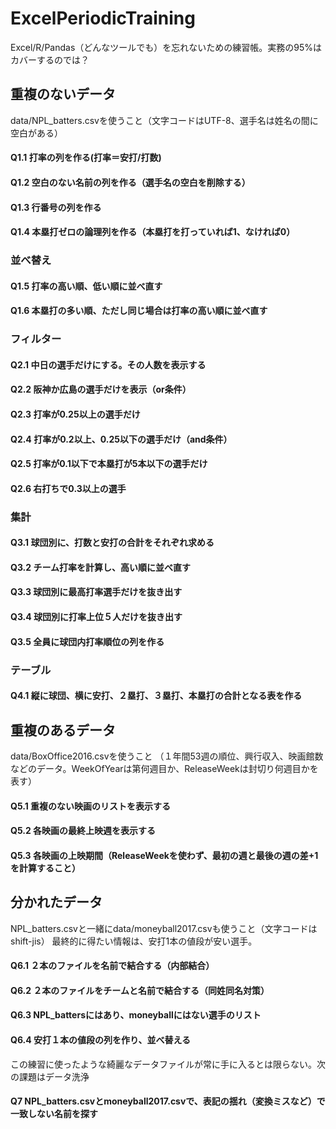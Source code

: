 # ExcelPeriodicTraining
Excel/R/Pandas（どんなツールでも）を忘れないための練習帳。実務の95%はカバーするのでは？

## 重複のないデータ
data/NPL_batters.csvを使うこと（文字コードはUTF-8、選手名は姓名の間に空白がある）

#### Q1.1 打率の列を作る(打率＝安打/打数)
#### Q1.2 空白のない名前の列を作る（選手名の空白を削除する）
#### Q1.3 行番号の列を作る
#### Q1.4 本塁打ゼロの論理列を作る（本塁打を打っていれば1、なければ0）

### 並べ替え
#### Q1.5 打率の高い順、低い順に並べ直す
#### Q1.6 本塁打の多い順、ただし同じ場合は打率の高い順に並べ直す

### フィルター
#### Q2.1 中日の選手だけにする。その人数を表示する
#### Q2.2 阪神か広島の選手だけを表示（or条件）
#### Q2.3 打率が0.25以上の選手だけ
#### Q2.4 打率が0.2以上、0.25以下の選手だけ（and条件）
#### Q2.5 打率が0.1以下で本塁打が5本以下の選手だけ
#### Q2.6 右打ちで0.3以上の選手

### 集計
#### Q3.1 球団別に、打数と安打の合計をそれぞれ求める
#### Q3.2 チーム打率を計算し、高い順に並べ直す
#### Q3.3 球団別に最高打率選手だけを抜き出す
#### Q3.4 球団別に打率上位５人だけを抜き出す
#### Q3.5 全員に球団内打率順位の列を作る

### テーブル
#### Q4.1 縦に球団、横に安打、２塁打、３塁打、本塁打の合計となる表を作る

## 重複のあるデータ
data/BoxOffice2016.csvを使うこと
（１年間53週の順位、興行収入、映画館数などのデータ。WeekOfYearは第何週目か、ReleaseWeekは封切り何週目かを表す）

#### Q5.1 重複のない映画のリストを表示する
#### Q5.2 各映画の最終上映週を表示する
#### Q5.3 各映画の上映期間（ReleaseWeekを使わず、最初の週と最後の週の差+1を計算すること）

## 分かれたデータ
NPL_batters.csvと一緒にdata/moneyball2017.csvも使うこと（文字コードはshift-jis）
最終的に得たい情報は、安打1本の値段が安い選手。

#### Q6.1 ２本のファイルを名前で結合する（内部結合）
#### Q6.2 ２本のファイルをチームと名前で結合する（同姓同名対策）
#### Q6.3 NPL_battersにはあり、moneyballにはない選手のリスト
#### Q6.4 安打１本の値段の列を作り、並べ替える

この練習に使ったような綺麗なデータファイルが常に手に入るとは限らない。次の課題はデータ洗浄

#### Q7 NPL_batters.csvとmoneyball2017.csvで、表記の揺れ（変換ミスなど）で一致しない名前を探す

